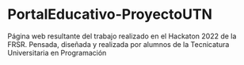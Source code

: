 # PortalEducativo-ProyectoUTN
Página web resultante del trabajo realizado en el Hackaton 2022 de la FRSR. Pensada, diseñada y realizada por alumnos de la Tecnicatura Universitaria en Programación
